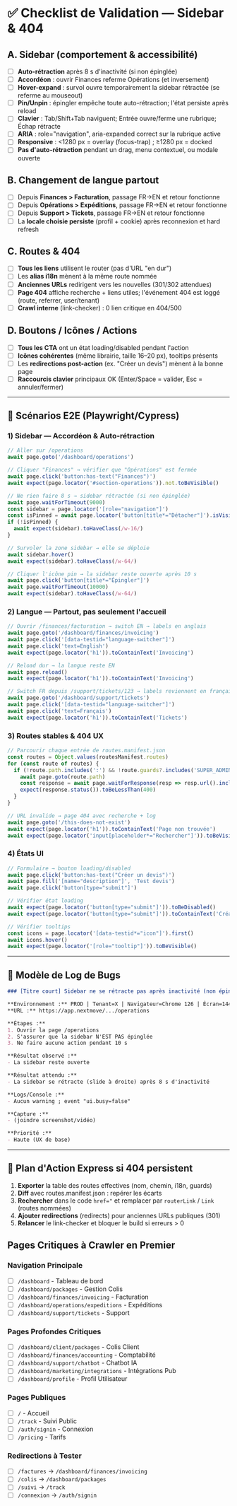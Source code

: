 # ✅ Checklist de Validation — Sidebar & 404

## A. Sidebar (comportement & accessibilité)

- [ ] **Auto-rétraction** après 8 s d'inactivité (si non épinglée)
- [ ] **Accordéon** : ouvrir Finances referme Opérations (et inversement)
- [ ] **Hover-expand** : survol ouvre temporairement la sidebar rétractée (se referme au mouseout)
- [ ] **Pin/Unpin** : épingler empêche toute auto-rétraction; l'état persiste après reload
- [ ] **Clavier** : Tab/Shift+Tab naviguent; Entrée ouvre/ferme une rubrique; Échap rétracte
- [ ] **ARIA** : role="navigation", aria-expanded correct sur la rubrique active
- [ ] **Responsive** : <1280 px = overlay (focus-trap) ; ≥1280 px = docked
- [ ] **Pas d'auto-rétraction** pendant un drag, menu contextuel, ou modale ouverte

## B. Changement de langue partout

- [ ] Depuis **Finances > Facturation**, passage FR→EN et retour fonctionne
- [ ] Depuis **Opérations > Expéditions**, passage FR→EN et retour fonctionne  
- [ ] Depuis **Support > Tickets**, passage FR→EN et retour fonctionne
- [ ] La **locale choisie persiste** (profil + cookie) après reconnexion et hard refresh

## C. Routes & 404

- [ ] **Tous les liens** utilisent le router (pas d'URL "en dur")
- [ ] Les **alias i18n** mènent à la même route nommée
- [ ] **Anciennes URLs** redirigent vers les nouvelles (301/302 attendues)
- [ ] **Page 404** affiche recherche + liens utiles; l'événement 404 est loggé (route, referrer, user/tenant)
- [ ] **Crawl interne** (link-checker) : 0 lien critique en 404/500

## D. Boutons / Icônes / Actions

- [ ] **Tous les CTA** ont un état loading/disabled pendant l'action
- [ ] **Icônes cohérentes** (même librairie, taille 16–20 px), tooltips présents
- [ ] Les **redirections post-action** (ex. "Créer un devis") mènent à la bonne page
- [ ] **Raccourcis clavier** principaux OK (Enter/Space = valider, Esc = annuler/fermer)

---

## 🧪 Scénarios E2E (Playwright/Cypress)

### 1) Sidebar — Accordéon & Auto-rétraction
```typescript
// Aller sur /operations
await page.goto('/dashboard/operations')

// Cliquer "Finances" → vérifier que "Opérations" est fermée
await page.click('button:has-text("Finances")')
await expect(page.locator('#section-operations')).not.toBeVisible()

// Ne rien faire 8 s → sidebar rétractée (si non épinglée)
await page.waitForTimeout(9000)
const sidebar = page.locator('[role="navigation"]')
const isPinned = await page.locator('button[title*="Détacher"]').isVisible()
if (!isPinned) {
  await expect(sidebar).toHaveClass(/w-16/)
}

// Survoler la zone sidebar → elle se déploie
await sidebar.hover()
await expect(sidebar).toHaveClass(/w-64/)

// Cliquer l'icône pin → la sidebar reste ouverte après 10 s
await page.click('button[title*="Épingler"]')
await page.waitForTimeout(10000)
await expect(sidebar).toHaveClass(/w-64/)
```

### 2) Langue — Partout, pas seulement l'accueil
```typescript
// Ouvrir /finances/facturation → switch EN → labels en anglais
await page.goto('/dashboard/finances/invoicing')
await page.click('[data-testid="language-switcher"]')
await page.click('text=English')
await expect(page.locator('h1')).toContainText('Invoicing')

// Reload dur → la langue reste EN
await page.reload()
await expect(page.locator('h1')).toContainText('Invoicing')

// Switch FR depuis /support/tickets/123 → labels reviennent en français
await page.goto('/dashboard/support/tickets')
await page.click('[data-testid="language-switcher"]')
await page.click('text=Français')
await expect(page.locator('h1')).toContainText('Tickets')
```

### 3) Routes stables & 404 UX
```typescript
// Parcourir chaque entrée de routes.manifest.json
const routes = Object.values(routesManifest.routes)
for (const route of routes) {
  if (!route.path.includes(':') && !route.guards?.includes('SUPER_ADMIN')) {
    await page.goto(route.path)
    const response = await page.waitForResponse(resp => resp.url().includes(route.path))
    expect(response.status()).toBeLessThan(400)
  }
}

// URL invalide → page 404 avec recherche + log
await page.goto('/this-does-not-exist')
await expect(page.locator('h1')).toContainText('Page non trouvée')
await expect(page.locator('input[placeholder*="Rechercher"]')).toBeVisible()
```

### 4) États UI
```typescript
// Formulaire → bouton loading/disabled
await page.click('button:has-text("Créer un devis")')
await page.fill('[name="description"]', 'Test devis')
await page.click('button[type="submit"]')

// Vérifier état loading
await expect(page.locator('button[type="submit"]')).toBeDisabled()
await expect(page.locator('button[type="submit"]')).toContainText('Création...')

// Vérifier tooltips
const icons = page.locator('[data-testid*="icon"]').first()
await icons.hover()
await expect(page.locator('[role="tooltip"]')).toBeVisible()
```

---

## 🧰 Modèle de Log de Bugs

```markdown
### [Titre court] Sidebar ne se rétracte pas après inactivité (non épinglée)

**Environnement :** PROD | Tenant=X | Navigateur=Chrome 126 | Écran=1440x900
**URL :** https://app.nextmove/.../operations

**Étapes :**
1. Ouvrir la page /operations
2. S'assurer que la sidebar N'EST PAS épinglée
3. Ne faire aucune action pendant 10 s

**Résultat observé :**
- La sidebar reste ouverte

**Résultat attendu :**
- La sidebar se rétracte (slide à droite) après 8 s d'inactivité

**Logs/Console :**
- Aucun warning ; event "ui.busy=false"

**Capture :**
- (joindre screenshot/vidéo)

**Priorité :**
- Haute (UX de base)
```

---

## 🧯 Plan d'Action Express si 404 persistent

1. **Exporter** la table des routes effectives (nom, chemin, i18n, guards)
2. **Diff** avec routes.manifest.json : repérer les écarts
3. **Rechercher** dans le code `href="` et remplacer par `routerLink` / `Link` (routes nommées)
4. **Ajouter redirections** (redirects) pour anciennes URLs publiques (301)
5. **Relancer** le link-checker et bloquer le build si erreurs > 0

## Pages Critiques à Crawler en Premier

### Navigation Principale
- [ ] `/dashboard` - Tableau de bord
- [ ] `/dashboard/packages` - Gestion Colis
- [ ] `/dashboard/finances/invoicing` - Facturation
- [ ] `/dashboard/operations/expeditions` - Expéditions
- [ ] `/dashboard/support/tickets` - Support

### Pages Profondes Critiques
- [ ] `/dashboard/client/packages` - Colis Client
- [ ] `/dashboard/finances/accounting` - Comptabilité
- [ ] `/dashboard/support/chatbot` - Chatbot IA
- [ ] `/dashboard/marketing/integrations` - Intégrations Pub
- [ ] `/dashboard/profile` - Profil Utilisateur

### Pages Publiques
- [ ] `/` - Accueil
- [ ] `/track` - Suivi Public
- [ ] `/auth/signin` - Connexion
- [ ] `/pricing` - Tarifs

### Redirections à Tester
- [ ] `/factures` → `/dashboard/finances/invoicing`
- [ ] `/colis` → `/dashboard/packages`
- [ ] `/suivi` → `/track`
- [ ] `/connexion` → `/auth/signin`
